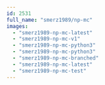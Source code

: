 ```yaml
---
id: 2531
full_name: "smerz1989/np-mc"
images: 
  - "smerz1989-np-mc-latest"
  - "smerz1989-np-mc-v1"
  - "smerz1989-np-mc-python3"
  - "smerz1989-np-mc-python3"
  - "smerz1989-np-mc-branched"
  - "smerz1989-np-mc-latest"
  - "smerz1989-np-mc-test"
---
```

